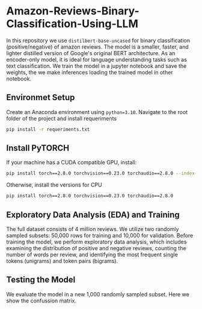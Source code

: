 # Amazon-Reviews-Binary-Classification-Using-LLM

In this repository we use `distilbert-base-uncased` for binary classification (positive/negative) of amazon reviews. The model is a smaller, faster, and lighter distilled version of Google's original BERT architecture. As an encoder-only model, it is ideal for language understanding tasks such as text classification. We train the model in a jupyter notebook and save the weights, the we make inferences loading the trained model in other notebook.

## Environmet Setup

Create an Anaconda environment using `python=3.10`. Navigate to the root folder of the project and install requeriments

```bash
pip install -r requeriments.txt
```

## Install PyTORCH

If your machine has a CUDA compatible GPU, install:

```bash
pip install torch==2.8.0 torchvision==0.23.0 torchaudio==2.8.0 --index-url https://download.pytorch.org/whl/cu126
```
Otherwise, install the versions for CPU

```bash
pip install torch==2.8.0 torchvision==0.23.0 torchaudio==2.8.0
```

## Exploratory Data Analysis (EDA) and Training

The full dataset consists of 4 million reviews. We utilize two randomly sampled subsets: 50,000 rows for training and 10,000 for validation. Before training the model, we perform exploratory data analysis, which includes examining the distribution of positive and negative reviews, counting the number of words per review, and identifying the most frequent single tokens (unigrams) and token pairs (bigrams).

## Testing the Model

We evaluate the model in a new 1,000 randomly sampled subset. Here we show the confussion matrix.







